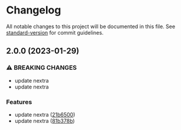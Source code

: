 # Changelog

All notable changes to this project will be documented in this file. See [standard-version](https://github.com/conventional-changelog/standard-version) for commit guidelines.

## 2.0.0 (2023-01-29)


### ⚠ BREAKING CHANGES

* update nextra
* update nextra

### Features

* update nextra ([21b6500](https://github.com/phannhatchanh/today-i-learned/commit/21b65009d9e8426e8434ba018c2a679db60297cd))
* update nextra ([81b378b](https://github.com/phannhatchanh/today-i-learned/commit/81b378b65f1b12f89689761b1d281d2e39299c68))

